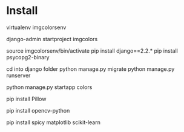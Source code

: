 # Install

virtualenv imgcolorsenv

django-admin startproject imgcolors

source imgcolorsenv/bin/activate
pip install django==2.2.\*
pip install psycopg2-binary

cd into django folder
python manage.py migrate
python manage.py runserver

python manage.py startapp colors

pip install Pillow

pip install opencv-python

pip install spicy matplotlib scikit-learn
